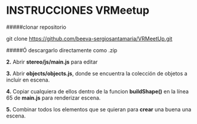 # INSTRUCCIONES VRMeetup

#####clonar repositorio

  git clone https://github.com/beeva-sergiosantamaria/VRMeetUp.git

#####Ó descargarlo directamente como .zip

**2.** Abrir **stereo/js/main.js** para editar

**3.** Abrir **objects/objects.js**, donde se encuentra la colección de objetos a incluir en escena.

**4.** Copiar cualquiera de ellos dentro de la funcion **buildShape()** en la línea 65 de **main.js** para renderizar escena.

**5.** Combinar todos los elementos que se quieran para **crear** una buena una escena.
